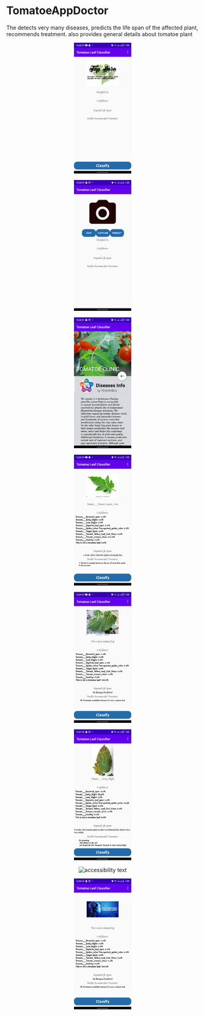 # TomatoeAppDoctor
The detects very many diseases, predicts the life span of the affected plant, recommends treatment. also provides general details about tomatoe plant

 <p align="center">
 
  <img src="https://github.com/AbleDanielOfungi/TomatoeAppDoctor/blob/main/home.png" width="150" alt="accessibility text">

<p align="center">
 
  <img src="https://github.com/AbleDanielOfungi/TomatoeAppDoctor/blob/main/camera.png" width="150" alt="accessibility text">


  <p align="center">
 
  <img src="https://github.com/AbleDanielOfungi/TomatoeAppDoctor/blob/main/clinic.png" width="150" alt="accessibility text">

 <p align="center">
 
  <img src="https://github.com/AbleDanielOfungi/TomatoeAppDoctor/blob/main/prediction1.png" width="150" alt="accessibility text">

<p align="center">
 
  <img src="https://github.com/AbleDanielOfungi/TomatoeAppDoctor/blob/main/prediction2.png" width="150" alt="accessibility text">

<p align="center">
 
  <img src="https://github.com/AbleDanielOfungi/TomatoeAppDoctor/blob/main/prediction3.png" width="150" alt="accessibility text">

  <p align="center">
 
  <img src="https://github.com/AbleDanielOfungi/TomatoeAppDoctor/blob/main/prediction4.png" width="150" alt="accessibility text">

  <p align="center">
 
  <img src="https://github.com/AbleDanielOfungi/TomatoeAppDoctor/blob/main/prediction5.png" width="150" alt="accessibility text">


